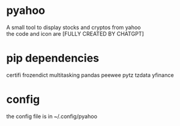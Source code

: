 # pyahoo  
A small tool to display stocks and cryptos from yahoo  
the code and icon are [FULLY CREATED BY CHATGPT]  

# pip dependencies
certifi frozendict multitasking pandas peewee pytz tzdata yfinance  

# config
the config file is in ~/.config/pyahoo
